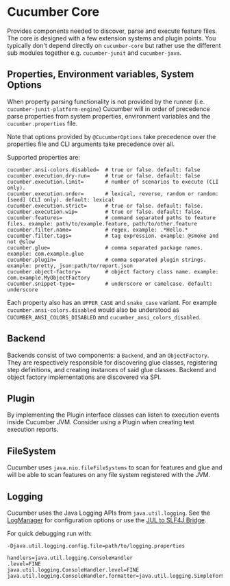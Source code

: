 Cucumber Core
=============

Provides components needed to discover, parse and execute feature files. The
core is designed with a few extension systems and plugin points. You
typically don't depend directly on `cucumber-core` but rather use the different
sub modules together e.g. `cucumber-junit` and `cucumber-java`.     

## Properties, Environment variables, System Options ##

When property parsing functionality is not provided by the runner (i.e. 
`cucumber-junit-platform-engine`) Cucumber will in order of precedence parse
properties from system properties, environment variables and the
`cucumber.properties` file.

Note that options provided by `@CucumberOptions` take precedence over the
properties file and CLI arguments take precedence over all.

Supported properties are:

```
cucumber.ansi-colors.disabled=  # true or false. default: false                     
cucumber.execution.dry-run=     # true or false. default: false 
cucumber.execution.limit=       # number of scenarios to execute (CLI only).  
cucumber.execution.order=       # lexical, reverse, random or random:[seed] (CLI only). default: lexical
cucumber.execution.strict=      # true or false. default: false.
cucumber.execution.wip=         # true or false. default: false.
cucumber.features=              # command separated paths to feature files. example: path/to/example.feature, path/to/other.feature  
cucumber.filter.name=           # regex. example: .*Hello.*
cucumber.filter.tags=           # tag expression. example: @smoke and not @slow 
cucumber.glue=                  # comma separated package names. example: com.example.glue  
cucumber.plugin=                # comma separated plugin strings. example: pretty, json:path/to/report.json
cucumber.object-factory=        # object factory class name. example: com.example.MyObjectFactory
cucumber.snippet-type=          # underscore or camelcase. default: underscore
```

Each property also has an `UPPER_CASE` and `snake_case` variant. For example
`cucumber.ansi-colors.disabled` would also be understood as 
`CUCUMBER_ANSI_COLORS_DISABLED` and `cucumber_ansi_colors_disabled`.

## Backend ##

Backends consist of two components: a `Backend`, and an `ObjectFactory`. They are
respectively responsible for discovering glue classes, registering step definitions,
and creating instances of said glue classes. Backend and object factory
implementations are discovered via SPI.

## Plugin ##

By implementing the Plugin interface classes can listen to execution events
inside Cucumber JVM. Consider using a Plugin when creating test execution reports.

## FileSystem ##

Cucumber uses `java.nio.fileFileSystems` to scan for features and glue and will
be able to scan features on any file system registered with the JVM.

## Logging ##
Cucumber uses the Java Logging APIs from `java.util.logging`. See the
[LogManager](https://docs.oracle.com/javase/8/docs/api/java/util/logging/LogManager.html)
for configuration options or use the [JUL to SLF4J Bridge](https://www.slf4j.org/legacy.html#jul-to-slf4j).

For quick debugging run with:  

```
-Djava.util.logging.config.file=path/to/logging.properties
```

```properties
handlers=java.util.logging.ConsoleHandler
.level=FINE
java.util.logging.ConsoleHandler.level=FINE
java.util.logging.ConsoleHandler.formatter=java.util.logging.SimpleFormatter
```